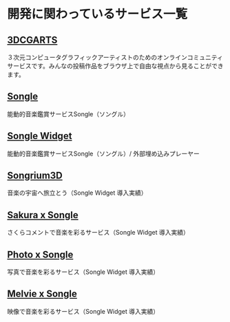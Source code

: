 # 開発に関わっているサービス一覧

## [3DCGARTS](http://3dcg-arts.net)

３次元コンピュータグラフィックアーティストのためのオンラインコミュニティサービスです。みんなの投稿作品をブラウザ上で自由な視点から見ることができます。

## [Songle](http://songle.jp)

能動的音楽鑑賞サービスSongle（ソングル）

## [Songle Widget](http://widget.songle.jp)

能動的音楽鑑賞サービスSongle（ソングル）/ 外部埋め込みプレーヤー

## [Songrium3D](http://songrium.jp/map/3d)

音楽の宇宙へ旅立とう（Songle Widget 導入実績）

## [Sakura x Songle](http://sakura.songle.jp)

さくらコメントで音楽を彩るサービス（Songle Widget 導入実績）

## [Photo x Songle](http://photo.songle.jp)

写真で音楽を彩るサービス（Songle Widget 導入実績）

## [Melvie x Songle](http://melvie.songle.jp)

映像で音楽を彩るサービス（Songle Widget 導入実績）

